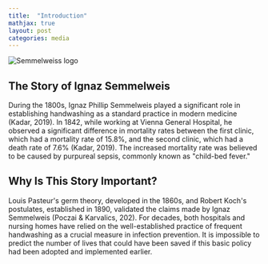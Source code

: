 ```yaml
---
title:  "Introduction"
mathjax: true
layout: post
categories: media
---
```


![Semmelweiss logo](https://perryjl-ATSU.github.io/assets/Semmelweis.jpg)


## The Story of Ignaz Semmelweis

During the 1800s, Ignaz Phillip Semmelweis played a significant role in establishing handwashing as a standard practice in modern medicine (Kadar, 2019). In 1842, while working at Vienna General Hospital, he observed a significant difference in mortality rates between the first clinic, which had a mortality rate of 15.8%, and the second clinic, which had a death rate of 7.6% (Kadar, 2019). The increased mortality rate was believed to be caused by purpureal sepsis, commonly known as "child-bed fever."

## Why Is This Story Important?

Louis Pasteur's germ theory, developed in the 1860s, and Robert Koch's postulates, established in 1890, validated the claims made by Ignaz Semmelweis (Poczai & Karvalics, 202). For decades, both hospitals and nursing homes have relied on the well-established practice of frequent handwashing as a crucial measure in infection prevention. It is impossible to predict the number of lives that could have been saved if this basic policy had been adopted and implemented earlier.

